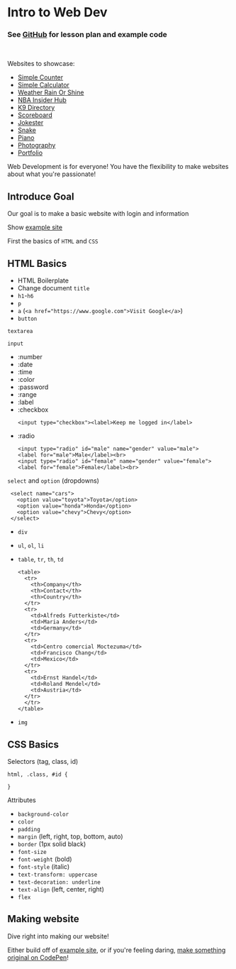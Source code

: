# Intro to Web Dev

### See [GitHub](https://github.com/brighambandersen/wd-crashcourse) for lesson plan and example code

<br>

Websites to showcase:

- [Simple Counter](https://brighambandersen.github.io/simple-counter)
- [Simple Calculator](https://brighambandersen.github.io/simple-calculator)
- [Weather Rain Or Shine](https://weather.brighambandersen.com)
- [NBA Insider Hub](https://bball.brighambandersen.com)
- [K9 Directory](https://brighambandersen.github.io/k9-directory)
- [Scoreboard](https://scoreboard.brighambandersen.com)
- [Jokester](https://jokester.brighambandersen.com)
- [Snake](https://snake.brighambandersen.com)
- [Piano](https://piano.brighambandersen.com)
- [Photography](https://photography.brighambandersen.com)
- [Portfolio](https://brighambandersen.com)

Web Development is for everyone! You have the flexibility to make websites about what you're passionate!

## Introduce Goal

Our goal is to make a basic website with login and information

Show [example site](https://codepen.io/brighambandersen/pen/KKmmyLJ)

First the basics of `HTML` and `CSS`

## HTML Basics

- HTML Boilerplate
- Change document `title`
- `h1`-`h6`
- `p`
- `a` (`<a href="https://www.google.com">Visit Google</a>`)
- `button`

`textarea`

`input`

- :number
- :date
- :time
- :color
- :password
- :range
- :label
- :checkbox
  ```
  <input type="checkbox"><label>Keep me logged in</label>
  ```
- :radio
  ```
  <input type="radio" id="male" name="gender" value="male">
  <label for="male">Male</label><br>
  <input type="radio" id="female" name="gender" value="female">
  <label for="female">Female</label><br>
  ```

`select` and `option` (dropdowns)

```
 <select name="cars">
   <option value="toyota">Toyota</option>
   <option value="honda">Honda</option>
   <option value="chevy">Chevy</option>
 </select>
```

- `div`
- `ul`, `ol`, `li`
- `table`, `tr`, `th`, `td`

  ```
  <table>
    <tr>
      <th>Company</th>
      <th>Contact</th>
      <th>Country</th>
    </tr>
    <tr>
      <td>Alfreds Futterkiste</td>
      <td>Maria Anders</td>
      <td>Germany</td>
    </tr>
    <tr>
      <td>Centro comercial Moctezuma</td>
      <td>Francisco Chang</td>
      <td>Mexico</td>
    </tr>
    <tr>
      <td>Ernst Handel</td>
      <td>Roland Mendel</td>
      <td>Austria</td>
    </tr>
    </tr>
  </table>
  ```

- `img`

## CSS Basics

Selectors (tag, class, id)

```
html, .class, #id {

}
```

Attributes

- `background-color`
- `color`
- `padding`
- `margin` (left, right, top, bottom, auto)
- `border` (1px solid black)
- `font-size`
- `font-weight` (bold)
- `font-style` (italic)
- `text-transform: uppercase`
- `text-decoration: underline`
- `text-align` (left, center, right)
- `flex`

## Making website

Dive right into making our website!

Either build off of [example site](https://codepen.io/brighambandersen/pen/KKmmyLJ), or if you're feeling daring, [make something original on CodePen](https://codepen.io/pen)!

